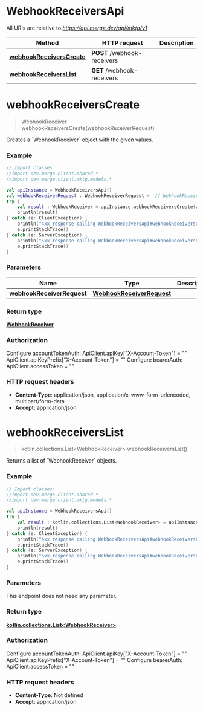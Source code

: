 # WebhookReceiversApi

All URIs are relative to *https://api.merge.dev/api/mktg/v1*

Method | HTTP request | Description
------------- | ------------- | -------------
[**webhookReceiversCreate**](WebhookReceiversApi.md#webhookReceiversCreate) | **POST** /webhook-receivers | 
[**webhookReceiversList**](WebhookReceiversApi.md#webhookReceiversList) | **GET** /webhook-receivers | 


<a name="webhookReceiversCreate"></a>
# **webhookReceiversCreate**
> WebhookReceiver webhookReceiversCreate(webhookReceiverRequest)



Creates a &#x60;WebhookReceiver&#x60; object with the given values.

### Example
```kotlin
// Import classes:
//import dev.merge.client.shared.*
//import dev.merge.client.mktg.models.*

val apiInstance = WebhookReceiversApi()
val webhookReceiverRequest : WebhookReceiverRequest =  // WebhookReceiverRequest | 
try {
    val result : WebhookReceiver = apiInstance.webhookReceiversCreate(webhookReceiverRequest)
    println(result)
} catch (e: ClientException) {
    println("4xx response calling WebhookReceiversApi#webhookReceiversCreate")
    e.printStackTrace()
} catch (e: ServerException) {
    println("5xx response calling WebhookReceiversApi#webhookReceiversCreate")
    e.printStackTrace()
}
```

### Parameters

Name | Type | Description  | Notes
------------- | ------------- | ------------- | -------------
 **webhookReceiverRequest** | [**WebhookReceiverRequest**](WebhookReceiverRequest.md)|  |

### Return type

[**WebhookReceiver**](WebhookReceiver.md)

### Authorization


Configure accountTokenAuth:
    ApiClient.apiKey["X-Account-Token"] = ""
    ApiClient.apiKeyPrefix["X-Account-Token"] = ""
Configure bearerAuth:
    ApiClient.accessToken = ""

### HTTP request headers

 - **Content-Type**: application/json, application/x-www-form-urlencoded, multipart/form-data
 - **Accept**: application/json

<a name="webhookReceiversList"></a>
# **webhookReceiversList**
> kotlin.collections.List&lt;WebhookReceiver&gt; webhookReceiversList()



Returns a list of &#x60;WebhookReceiver&#x60; objects.

### Example
```kotlin
// Import classes:
//import dev.merge.client.shared.*
//import dev.merge.client.mktg.models.*

val apiInstance = WebhookReceiversApi()
try {
    val result : kotlin.collections.List<WebhookReceiver> = apiInstance.webhookReceiversList()
    println(result)
} catch (e: ClientException) {
    println("4xx response calling WebhookReceiversApi#webhookReceiversList")
    e.printStackTrace()
} catch (e: ServerException) {
    println("5xx response calling WebhookReceiversApi#webhookReceiversList")
    e.printStackTrace()
}
```

### Parameters
This endpoint does not need any parameter.

### Return type

[**kotlin.collections.List&lt;WebhookReceiver&gt;**](WebhookReceiver.md)

### Authorization


Configure accountTokenAuth:
    ApiClient.apiKey["X-Account-Token"] = ""
    ApiClient.apiKeyPrefix["X-Account-Token"] = ""
Configure bearerAuth:
    ApiClient.accessToken = ""

### HTTP request headers

 - **Content-Type**: Not defined
 - **Accept**: application/json

